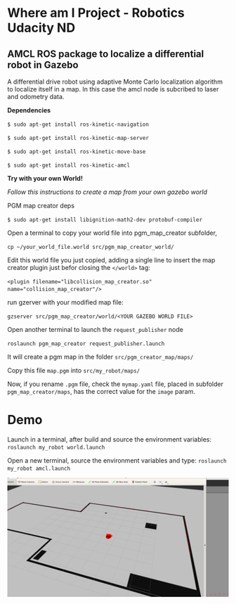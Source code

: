 # Where am I Project - Robotics Udacity ND
## AMCL ROS package to localize a differential robot in Gazebo

A differential drive robot using adaptive Monte Carlo localization algorithm to localize itself in a map. In this case the amcl node is subcribed to laser and odometry data.

**Dependencies**

`$ sudo apt-get install ros-kinetic-navigation`

`$ sudo apt-get install ros-kinetic-map-server`

`$ sudo apt-get install ros-kinetic-move-base`

`$ sudo apt-get install ros-kinetic-amcl`


**Try with your own World!**

*Follow this instructions to create a map from your own gazebo world*

PGM map creator deps

`$ sudo apt-get install libignition-math2-dev protobuf-compiler`

Open a terminal to copy your world file into pgm_map_creator subfolder,

`cp ~/your_world_file.world src/pgm_map_creator_world/`

Edit this world file you just copied, adding a single line to insert the map creator plugin just befor closing the `</world>` tag:

`<plugin filename="libcollision_map_creator.so" name="collision_map_creator"/>`

run gzerver with your modified map file:

`gzserver src/pgm_map_creator/world/<YOUR GAZEBO WORLD FILE>`

Open another terminal to launch the `request_publisher` node

`roslaunch pgm_map_creator request_publisher.launch`

It will create a pgm map in the folder `src/pgm_creator_map/maps/`

Copy this file `map.pgm` into `src/my_robot/maps/`

Now, if you rename `.pgm` file, check the `mymap.yaml` file, placed in subfolder `pgm_map_creator/maps`, has the correct value for the `image` param.

# Demo

Launch in a terminal, after build and source the environment variables:
    `roslaunch my_robot world.launch`

Open a new terminal, source the environment variables and type:
    `roslaunch my_robot amcl.launch`

 ![](amcl_test_goal_position.gif)
